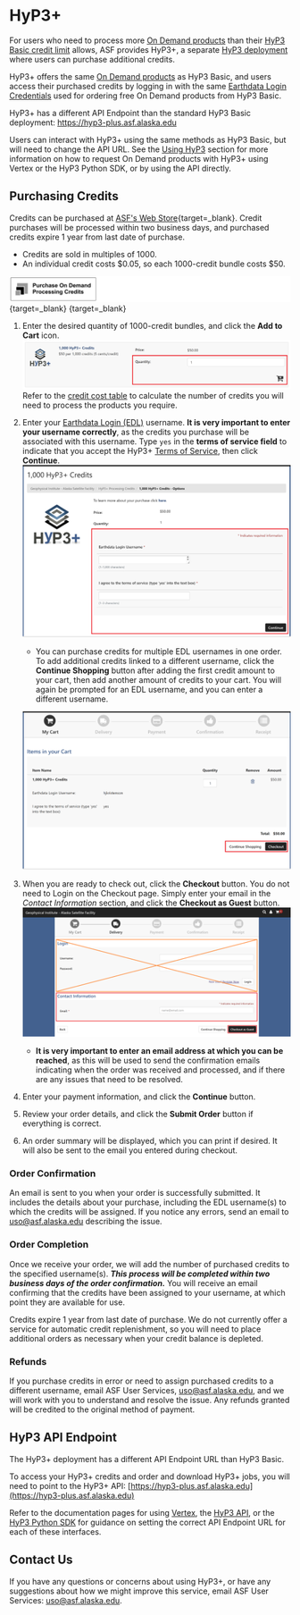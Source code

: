 # HyP3+

For users who need to process more
[On Demand products](../products.md "Jump to the Products landing page of the documentation") than their
[HyP3 Basic credit limit](../using/credits.md "Jump to the Credits page of the documentation")
allows, ASF provides HyP3+, a separate
[HyP3 deployment](../about.md) where users can purchase additional credits.

HyP3+ offers the same
[On Demand products](../products.md "Jump to the Products landing page of the documentation")
as HyP3 Basic, and users access their purchased credits by logging in with the same
[Earthdata Login Credentials](../using/authentication.md#earthdata-login-edl)
used for ordering free On Demand products from HyP3 Basic.

HyP3+ has a different API Endpoint than the standard HyP3 Basic deployment: 
<https://hyp3-plus.asf.alaska.edu>

Users can interact with HyP3+ using the same methods as HyP3 Basic, but will need to change the API URL. 
See the [Using HyP3](../using.md) section for more information on how to request On Demand products with HyP3+ using Vertex or the
HyP3 Python SDK, or by using the API directly.

## Purchasing Credits

Credits can be purchased at
[ASF's Web Store](https://epay.alaska.edu/C21563_ustores/web/store_cat.jsp?STOREID=141&CATID=410&SINGLESTORE=true "https://epay.alaska.edu" ){target=_blank}.
Credit purchases will be processed within two business days, and purchased credits expire 1 year from last date of purchase.

- Credits are sold in multiples of 1000. 
- An individual credit costs $0.05, so each 1000-credit bundle costs $50.

<!-- FIXME: Check on walkthrough -->
[![Click to Purchase On Demand Processing Credits](../images/purchase-credits-button-small.png "Click to purchase On Demand Processing Credits")](https://epay.alaska.edu/C21563_ustores/web/store_cat.jsp?STOREID=141&CATID=410&SINGLESTORE=true "Click to purchase On Demand Processing Credits from epay.alaska.edu" ){target=_blank}
{target=_blank}

1. Enter the desired quantity of 1000-credit bundles, and click the **Add to Cart** icon. 
   ![Credit purchase interface](../images/hyp3-credit-purchase.png "Credit purchase interface")
   Refer to the
   [credit cost table](../using/credits.md#credit-cost-table)
   to calculate the number of credits you will need to process the products you require.

2. Enter your
   [Earthdata Login (EDL)](../using/authentication.md#earthdata-login-edl) username. 
   **It is very important to enter your username correctly**, as the credits you purchase will be associated with 
   this username. Type `yes` in the **terms of service field** to indicate that you accept the HyP3+ 
   [Terms of Service](hyp3_plus_terms.md "Jump to HyP3+ Terms of Service page"), then click **Continue**.
   ![Enter EDL Prompt](../images/purchase-credits-edl.png "Enter EDL Username when prompted")

    - You can purchase credits for multiple EDL usernames in one order. To add additional credits linked to a
      different username, click the **Continue Shopping** button after adding the first credit amount to your cart,
      then add another amount of credits to your cart. You will again be prompted for an EDL username, and you can
      enter a different username.
   
    ![Continue Shopping or Checkout](../images/hyp3-credit-continue-shopping.png "Continue Shopping or Checkout")

3. When you are ready to check out, click the **Checkout** button. You do not need to Login on the Checkout page.
   Simply enter your email in the *Contact Information* section, and click the **Checkout as Guest** button.
   ![Checkout as Guest](../images/purchase-credits-guest.png "Checkout as Guest")

    - **It is very important to enter an email address at which you can be reached**, as this will be used to send the
      confirmation emails indicating when the order was received and processed, and if there are any issues that
      need to be resolved.

4. Enter your payment information, and click the **Continue** button.

5. Review your order details, and click the **Submit Order** button if everything is correct.

6. An order summary will be displayed, which you can print if desired. It will also be sent to the email you
   entered during checkout.

### Order Confirmation

An email is sent to you when your order is successfully submitted. It includes the details about your purchase,
including the EDL username(s) to which the credits will be assigned. If you notice any errors, send an email to
uso@asf.alaska.edu describing the issue.

### Order Completion

Once we receive your order, we will add the number of purchased credits to the specified username(s). ***This process
will be completed within two business days of the order confirmation.*** You will receive an email confirming that the
credits have been assigned to your username, at which point they are available for use.

Credits expire 1 year from last date of purchase. We do not currently offer a service for automatic credit replenishment, so you will need to
place additional orders as necessary when your credit balance is depleted.

### Refunds

If you purchase credits in error or need to assign purchased credits to a different username, email
ASF User Services, [uso@asf.alaska.edu](mailto:uso@asf.alaska.edu "uso@asf.alaska.edu"), and we will work with 
you to understand and resolve the issue. Any refunds granted will be credited to the original method of payment.


## HyP3 API Endpoint

The HyP3+ deployment has a different API Endpoint URL than HyP3 Basic. 

To access your HyP3+ credits and order and 
download HyP3+ jobs, you will need to point to the HyP3+ API: 
[https://hyp3-plus.asf.alaska.edu](https://hyp3-plus.asf.alaska.edu)

Refer to the documentation pages for using 
[Vertex](../using/vertex.md#1-select-your-hyp3-api-optional "Jump to Using Vertex Documentation"), 
the [HyP3 API](../using/api.md "Jump to Using API Documentation"), or the 
[HyP3 Python SDK](https://hyp3-docs.asf.alaska.edu/using/sdk/#connect-to-the-hyp3-api "Jump to Using SDK Documentation") 
for guidance on setting the correct API Endpoint URL for each of these interfaces.

## Contact Us

If you have any questions or concerns about using HyP3+, or have any suggestions about how
we might improve this service, email ASF User Services: [uso@asf.alaska.edu](mailto:uso@asf.alaska.edu "uso@asf.alaska.edu").
